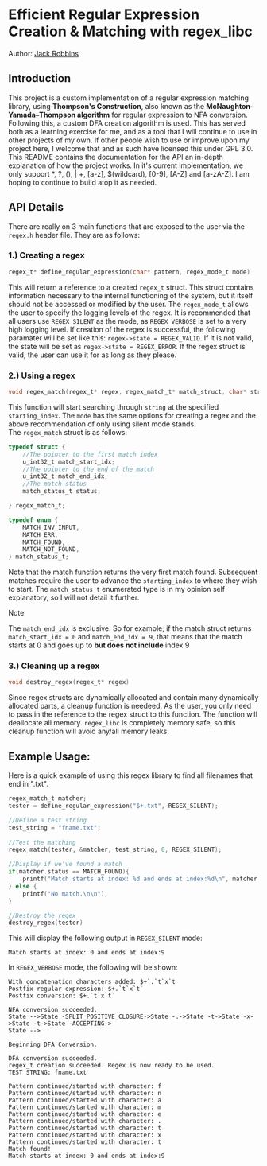 # Efficient Regular Expression Creation & Matching with regex_libc
Author: [Jack Robbins](https://www.github.com/jackr276)

## Introduction
This project is a custom implementation of a regular expression matching library, using **Thompson's Construction**, also known as the **McNaughton–Yamada–Thompson algorithm** for regular expression to NFA conversion. Following this, a custom DFA creation algorithm is used. This has served both as a learning exercise for me, and as a tool that I will continue to use in other projects of my own. If other people wish to use or improve upon my project here, I welcome that and as such have licensed this under GPL 3.0. This README contains the documentation for the API an in-depth explanation of how the project works. In it's current implementation, we only support *, ?, (), | +, [a-z], $(wildcard), [0-9], [A-Z] and [a-zA-Z]. I am hoping to continue to build atop it as needed.

## API Details
There are really on 3 main functions that are exposed to the user via the `regex.h` header file. They are as follows:  
### 1.) Creating a regex
```C
regex_t* define_regular_expression(char* pattern, regex_mode_t mode)
```
This will return a reference to a created `regex_t` struct. This struct contains information necessary to the internal functioning of the system, but it itself should not be accessed or modified by the user. The `regex_mode_t` allows the user to specify the logging levels of the regex. It is recommended that all users use `REGEX_SILENT` as the mode, as `REGEX_VERBOSE` is set to a very high logging level. If creation of the regex is successful, the following paramater will be set like this: `regex->state = REGEX_VALID`. If it is not valid, the state will be set as `regex->state = REGEX_ERROR`. If the regex struct is valid, the user can use it for as long as they please.

### 2.) Using a regex
```C
void regex_match(regex_t* regex, regex_match_t* match_struct, char* string, u_int32_t starting_index, regex_mode_t mode)
```
This function will start searching through `string` at the specified `starting_index`. The `mode` has the same options for creating a regex and the above recommendation of only using silent mode stands.    
The `regex_match` struct is as follows:
```C
typedef struct {
	//The pointer to the first match index
	u_int32_t match_start_idx;
	//The pointer to the end of the match
	u_int32_t match_end_idx;
	//The match status
	match_status_t status;

} regex_match_t;

typedef enum {
	MATCH_INV_INPUT,
	MATCH_ERR,
	MATCH_FOUND,
	MATCH_NOT_FOUND,
} match_status_t;
```
Note that the match function returns the very first match found. Subsequent matches require the user to advance the `starting_index` to where they wish to start. The `match_status_t` enumerated type is in my opinion self explanatory, so I will not detail it further.

>[!NOTE]
>The `match_end_idx` is exclusive. So for example, if the match struct returns `match_start_idx = 0` and `match_end_idx = 9`, that means that the match starts at 0 and goes up to **but does not include** index 9

### 3.) Cleaning up a regex
```C
void destroy_regex(regex_t* regex)
```
Since regex structs are dynamically allocated and contain many dynamically allocated parts, a cleanup function is needeed. As the user, you only need to pass in the reference to the regex struct to this function. The function will deallocate all memory. `regex_libc` is completely memory safe, so this cleanup function will avoid any/all memory leaks.

## Example Usage:
Here is a quick example of using this regex library to find all filenames that end in ".txt". 

```C
regex_match_t matcher;
tester = define_regular_expression("$+.txt", REGEX_SILENT);

//Define a test string
test_string = "fname.txt";
			
//Test the matching
regex_match(tester, &matcher, test_string, 0, REGEX_SILENT);

//Display if we've found a match
if(matcher.status == MATCH_FOUND){
	printf("Match starts at index: %d and ends at index:%d\n", matcher.match_start_idx, matcher.match_end_idx);
} else {
	printf("No match.\n\n");
}

//Destroy the regex
destroy_regex(tester)
```
This will display the following output in `REGEX_SILENT` mode:
```Console
Match starts at index: 0 and ends at index:9
```

In `REGEX_VERBOSE` mode, the following will be shown:
```Console
With concatenation characters added: $+`.`t`x`t
Postfix regular expression: $+.`t`x`t`
Postfix conversion: $+.`t`x`t`

NFA conversion succeeded.
State -->State -SPLIT_POSITIVE_CLOSURE->State -.->State -t->State -x->State -t->State -ACCEPTING->
State -->

Beginning DFA Conversion.

DFA conversion succeeded.
regex_t creation succeeded. Regex is now ready to be used.
TEST STRING: fname.txt

Pattern continued/started with character: f
Pattern continued/started with character: n
Pattern continued/started with character: a
Pattern continued/started with character: m
Pattern continued/started with character: e
Pattern continued/started with character: .
Pattern continued/started with character: t
Pattern continued/started with character: x
Pattern continued/started with character: t
Match found!
Match starts at index: 0 and ends at index:9
```


